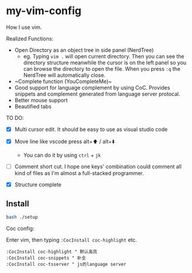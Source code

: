 # my-vim-config
How I use vim.

Realized Functions:

* Open Directory as an object tree in side panel (NerdTree)
	* eg. Typing `vim .` will open current directory. Then you can see the directory structure meanwhile the cursor is on the left panel so you can browse the directory to open the file. When you press `:q` the NerdTree will automatically close.
* ~Complete function (YouCompleteMe)~
* Good support for language complement by using CoC. Provides snippets and complement generated from language server protocal.
* Better mouse support
* Beautified tabs

TO DO:

- [X] Multi cursor edit. It should be easy to use as visual studio code
- [X] Move line like vscode press alt+⬆️ / alt+⬇️
  - You can do it by using `ctrl` + `jk`
- [ ] Comment short cut. I hope one keys' combination could comment all kind of files as I'm almost a full-stacked programmer. 
- [X] Structure complete


## Install

```bash
bash ./setup
```

Coc config:

Enter vim, then typing `:CocInstall coc-highlight` etc.

```vim
:CocInstall coc-highlight " 默认高亮
:CocInstall coc-snippets " 补全
:CocInstall coc-tsserver " js的language server
```

